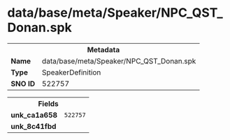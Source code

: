 <h1>data/base/meta/Speaker/NPC_QST_Donan.spk</h1><table><tr><th colspan="100%">Metadata</th></tr><tr><td><b>Name</b></td><td>data/base/meta/Speaker/NPC_QST_Donan.spk</td></tr><tr><td><b>Type</b></td><td>SpeakerDefinition</td></tr><tr><td><b>SNO ID</b></td><td>522757</td></tr></table>

<table><tr><th colspan="100%">Fields</th></tr><tr><td><b>unk_ca1a658</b></td><td><code>522757</code></td></tr><tr><td><b>unk_8c41fbd</b></td><td></td></tr></table>

